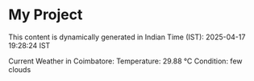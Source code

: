 # My Project

This content is dynamically generated in Indian Time (IST): 2025-04-17 19:28:24 IST


Current Weather in Coimbatore:
Temperature: 29.88 °C
Condition: few clouds
